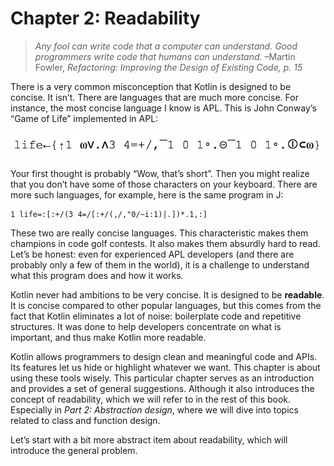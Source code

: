 # Chapter 2: Readability

> *Any fool can write code that a computer can understand. Good programmers write code that humans can understand.*
> –Martin Fowler, *Refactoring: Improving the Design of Existing Code, p. 15*

There is a very common misconception that Kotlin is designed to be concise. It isn’t. There are languages that are much more concise. For instance, the most concise language I know is APL. This is John Conway’s “Game of Life” implemented in APL:

![](../../assets/chapter2/chapter2-1.png)

Your first thought is probably “Wow, that’s short”. Then you might realize that you don’t have some of those characters on your keyboard. There are more such languages, for example, here is the same program in J:



```
1 life=:[:+/(3 4=/[:+/(,/,"0/~i:1)|.])*.1,:]
```

These two are really concise languages. This characteristic makes them champions in code golf contests. It also makes them absurdly hard to read. Let’s be honest: even for experienced APL developers (and there are probably only a few of them in the world), it is a challenge to understand what this program does and how it works. 

Kotlin never had ambitions to be very concise. It is designed to be **readable**. It is concise compared to other popular languages, but this comes from the fact that Kotlin eliminates a lot of noise: boilerplate code and repetitive structures. It was done to help developers concentrate on what is important, and thus make Kotlin more readable. 

Kotlin allows programmers to design clean and meaningful code and APIs. Its features let us hide or highlight whatever we want. This chapter is about using these tools wisely. This particular chapter serves as an introduction and provides a set of general suggestions. Although it also introduces the concept of readability, which we will refer to in the rest of this book. Especially in *Part 2: Abstraction design*, where we will dive into topics related to class and function design.

Let’s start with a bit more abstract item about readability, which will introduce the general problem.

